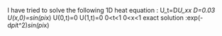 I have tried to solve the following 1D heat equation :
U_t=D*U_xx
D=0.03        U(x,0)=sin(pi*x)       U(0,t)=0        U(1,t)=0
0<t<1
0<x<1
       exact solution :exp(-d*pi*t^2)*sin(pi*x)
